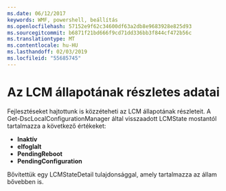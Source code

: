 ```yaml
---
ms.date: 06/12/2017
keywords: WMF, powershell, beállítás
ms.openlocfilehash: 57152e9f62c34600df63a2db8e9683928e825d93
ms.sourcegitcommit: b6871f21bd666f9cd71dd336bb3f844cf472b56c
ms.translationtype: MT
ms.contentlocale: hu-HU
ms.lasthandoff: 02/03/2019
ms.locfileid: "55685745"
---
```

# <a name="detailed-information-about-lcm-state"></a>Az LCM állapotának részletes adatai

Fejlesztéseket hajtottunk is közzéteheti az LCM állapotának részleteit. A Get-DscLocalConfigurationManager által visszaadott LCMState mostantól tartalmazza a következő értékeket:

* **Inaktív**
* **elfoglalt**
* **PendingReboot**
* **PendingConfiguration**

Bővítettük egy LCMStateDetail tulajdonsággal, amely tartalmazza az állam bővebben is.
